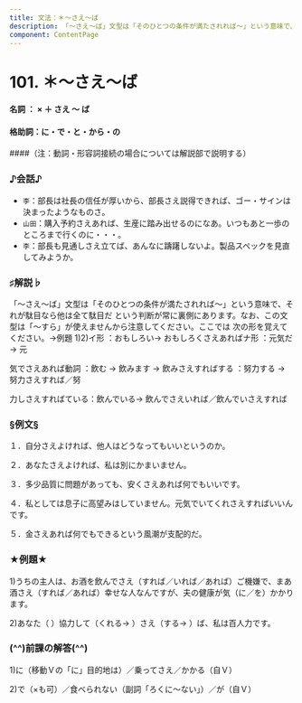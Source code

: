 ```yaml
---
title: 文法：＊～さえ～ば
description: 「～さえ～ば」文型は「そのひとつの条件が満たされれば～」という意味で、それが駄目なら他は全て駄目だ という判断が常に裏側にあります。なお、この文型は「～すら」が使えませんから注意してください。ここでは 次の形を覚えてください。→例題 1)2)イ形 ：おもしろい→ おもしろくさえあればナ形 ：元気だ → 元
component: ContentPage
---
```



# 101. ＊～さえ～ば
#### 名詞 ： × ＋ さえ ～ ば
#### 格助詞：に・で・と・から・の  
####（注：動詞・形容詞接続の場合については解説部で説明する）
### ♪会話♪
- `李`：部長は社長の信任が厚いから、部長さえ説得できれば、ゴー・サインは決まったようなものさ。
- `山田`：購入予約さえあれば、生産に踏み出せるのになあ。いつもあと一歩のところまで行くのに・・・。
- `李`：部長も見通しさえ立てば、あんなに躊躇しないよ。製品スペックを見直してみようか。
### ♯解説♭
「～さえ～ば」文型は「そのひとつの条件が満たされれば～」という意味で、それが駄目なら他は全て駄目だ という判断が常に裏側にあります。なお、この文型は「～すら」が使えませんから注意してください。ここでは 次の形を覚えてください。→例題 1)2)イ形 ：おもしろい→ おもしろくさえあればナ形 ：元気だ → 元

気でさえあれば動詞 ：飲む → 飲みます → 飲みさえすればする ：努力する → 努力さえすれば／努

力しさえすればている：飲んでいる→ 飲んでさえいれば／飲んでいさえすれば
### §例文§
１．自分さえよければ、他人はどうなってもいいというのか。

２．あなたさえよければ、私は別にかまいません。

３．多少品質に問題があっても、安くさえあれば何でもいいです。

４．私としては息子に高望みはしていません。元気でいてくれさえすればいいんです。

５．金さえあれば何でもできるという風潮が支配的だ。
### ★例題★
1)うちの主人は、お酒を飲んでさえ（すれば／いれば／あれば）ご機嫌で、まあ酒さえ（すれば／あれば）幸せな人なんですが、夫の健康が気（に／を）かかります。  

2)あなた（ ）協力して（くれる→ ）さえ（する→ ）ば、私は百人力です。
### (^^)前課の解答(^^)
1)に（移動Ｖの「に」目的地は）／乗ってさえ／かかる（自Ｖ）

2)で（×も可）／食べられない（副詞「ろくに～ない」）／が（自Ｖ）

